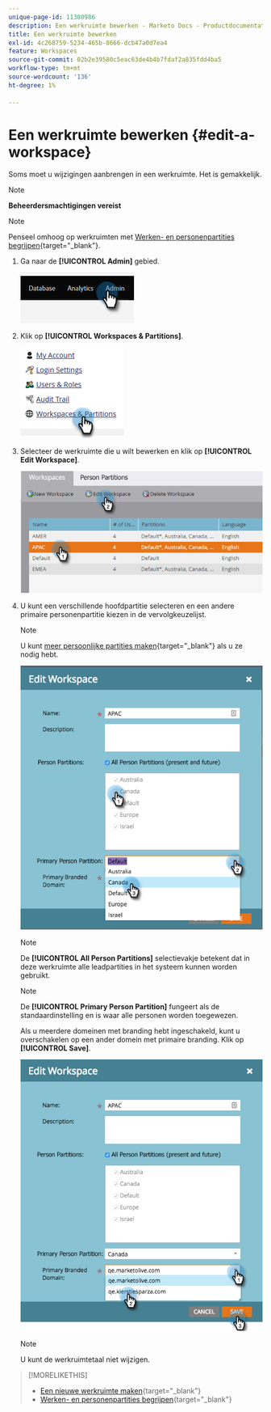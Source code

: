 ```yaml
---
unique-page-id: 11380986
description: Een werkruimte bewerken - Marketo Docs - Productdocumentatie
title: Een werkruimte bewerken
exl-id: 4c268759-5234-465b-8666-dcb47a0d7ea4
feature: Workspaces
source-git-commit: 02b2e39580c5eac63de4b4b7fdaf2a835fdd4ba5
workflow-type: tm+mt
source-wordcount: '136'
ht-degree: 1%

---
```


# Een werkruimte bewerken {#edit-a-workspace}

Soms moet u wijzigingen aanbrengen in een werkruimte. Het is gemakkelijk.

>[!NOTE]
>
>**Beheerdersmachtigingen vereist**

>[!NOTE]
>
>Penseel omhoog op werkruimten met [Werken- en personenpartities begrijpen](/help/marketo/product-docs/administration/workspaces-and-person-partitions/understanding-workspaces-and-person-partitions.md){target="_blank"}.

1. Ga naar de **[!UICONTROL Admin]** gebied.

   ![](assets/edit-a-workspace-1.png)

1. Klik op **[!UICONTROL Workspaces & Partitions]**.

   ![](assets/edit-a-workspace-2.png)

1. Selecteer de werkruimte die u wilt bewerken en klik op **[!UICONTROL Edit Workspace]**.

   ![](assets/edit-a-workspace-3.png)

1. U kunt een verschillende hoofdpartitie selecteren en een andere primaire personenpartitie kiezen in de vervolgkeuzelijst.

   >[!NOTE]
   >
   >U kunt [meer persoonlijke partities maken](/help/marketo/product-docs/administration/workspaces-and-person-partitions/create-a-person-partition.md){target="_blank"} als u ze nodig hebt.

   ![](assets/edit-a-workspace-4.png)

   >[!NOTE]
   >
   >De **[!UICONTROL All Person Partitions]** selectievakje betekent dat in deze werkruimte alle leadpartities in het systeem kunnen worden gebruikt.

   >[!NOTE]
   >
   >De **[!UICONTROL Primary Person Partition]** fungeert als de standaardinstelling en is waar alle personen worden toegewezen.

   Als u meerdere domeinen met branding hebt ingeschakeld, kunt u overschakelen op een ander domein met primaire branding. Klik op **[!UICONTROL Save]**.

   ![](assets/edit-a-workspace-5.png)

   >[!NOTE]
   >
   >U kunt de werkruimtetaal niet wijzigen.

>[!MORELIKETHIS]
>
>* [Een nieuwe werkruimte maken](/help/marketo/product-docs/administration/workspaces-and-person-partitions/create-a-new-workspace.md){target="_blank"}
>* [Werken- en personenpartities begrijpen](/help/marketo/product-docs/administration/workspaces-and-person-partitions/understanding-workspaces-and-person-partitions.md){target="_blank"}
